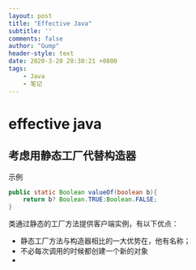 ```yaml
---
layout: post
title: "Effective Java"
subtitle: ''
comments: false
author: "Gump"
header-style: text
date: 2020-3-20 20:30:21 +0800
tags:
    - Java 
    - 笔记
---
```


# effective java



## 考虑用静态工厂代替构造器

示例

```java
public static Boolean valueOf(boolean b){
	return b? Boolean.TRUE:Boolean.FALSE;
}
```



 类通过静态的工厂方法提供客户端实例，有以下优点：

- 静态工厂方法与构造器相比的一大优势在，他有名称；
- 不必每次调用的时候都创建一个新的对象
- 
